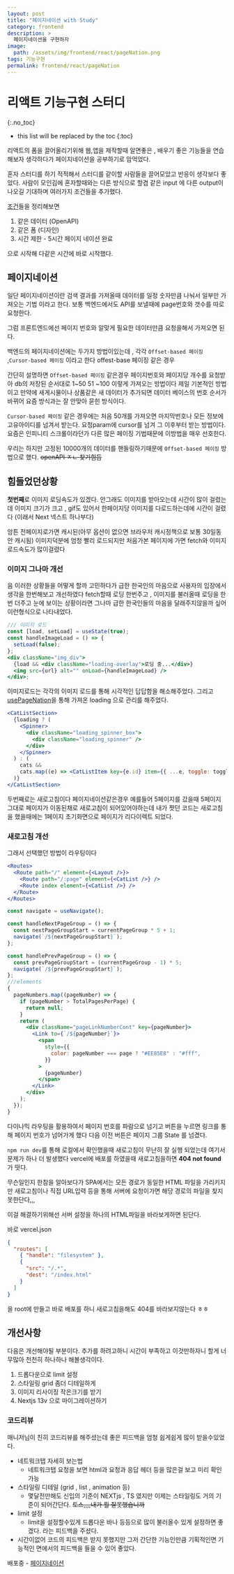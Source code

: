 ```yaml
---
layout: post
title: "페이지네이션 with Study"
category: frontend
description: >
  페이지네이션을 구현하자
image:
  path: /assets/img/frontend/react/pageNation.png
tags: 기능구현
permalink: frontend/react/pageNation
---
```



# 리액트 기능구현 스터디 <pagenation>
{:.no_toc}


* this list will be replaced by the toc
{:toc}

리액트의 폼을 끌어올리기위해 웹,앱을 제작할때 알면좋은 , 배우기 좋은 기능들을 연습해보자 생각하다가 페이지네이션을 공부하기로 맘먹었다.

<!--more-->

혼자 스터디를 하기 적적해서 스터디를 같이할 사람들을 끌어모았고 반응이 생각보다 좋았다.
사람이 모인김에 혼자할때와는 다른 방식으로 할겸 같은 input 에 다른 output이 나오길 기대하며 여러가지 조건들을 추가했다.

[조건](https://github.com/nonjk2/ReactStudy/blob/main/%ED%8E%98%EC%9D%B4%EC%A7%80%EB%84%A4%EC%9D%B4%EC%85%98/README.md)들을 정리해보면

1. 같은 데이터 (OpenAPI)
2. 같은 폼 (디자인)
3. 시간 제한 - 5시간 페이지 네이션 완료

으로 시작해 다같은 시간에 바로 시작했다.

## 페이지네이션

일단 페이지네이션이란 검색 결과를 가져올때 데이터를 일정 숫자만큼 나눠서 일부만 가져오는 기법 이라고 한다. 보통 백엔드에서도 API를 보낼때에 page번호와 갯수를 따로 요청한다.

그럼 프론트엔드에선 페이지 번호와 알맞게 필요한 데이터만큼 요청을해서 가져오면 된다.

백엔드의 페이지네이션에는 두가지 방법이있는데 , 각각 `Offset-based 페이징` ,`Cursor-based 페이징` 이라고 한다 offest-base 페이징 같은 경우

간단히 설명하면 `Offset-based 페이징` 같은경우 페이지번호와 페이지당 개수를 요청받아
db의 저장된 순서대로 1~50 51 ~100 이렇게 가져오는 방법이다
제일 기본적인 방법이고 만약에 새게시물이나 상품같은 새 데이터가 추가되면 데이터 베이스의 번호 순서가 바뀌어 요즘 방식과는 잘 안맞아 묻힌 방식이다.

`Cursor-based 페이징` 같은 경우에는 처음 50개를 가져오면 마지막번호나 모든 정보에 고유아이디를 넘겨서 받는다. 요청param에 cursor를 넘겨 그 이후부터 받는 방법이다. 요즘은 인피니티 스크롤이라던가 다른 많은 페이징 기법때문에 이방법을 매우 선호한다.

우리는 하지만 고정된 10000개의 데이터를 핸들링하기때문에 `Offset-based 페이징` 방법으로 했다. ~~openAPI ㅈㄴ 찾기힘듬~~

## 힘들었던상황

**첫번째**로 이미지 로딩속도가 있겠다. 안그래도 이미지를 받아오는데 시간이 많이 걸렸는데 이미지 크기가 크고 , gif도 있어서 한페이지당 이미지를 다로드하는데에 시간이 걸렸다 (이래서 Next 넥스트 하나부다)

암튼 전페이지로가면 캐시된(아무 옵션이 없으면 브라우저 캐시정책으로 보통 30일동안 캐시됨) 이미지덕분에 엄청 빨리 로드되지만 처음가본 페이지에 가면 fetch와 이미지 로드속도가 많이걸렸다

### 이미지 그나마 개선

음 이러한 상황들을 어떻게 할까 고민하다가 급한 한국인의 마음으로 사용자의 입장에서 생각을 한번해보고 개선하였다 fetch할때 로딩 한번주고 , 이미지를 불러올때 로딩을 한번 더주고 눈에 보이는 상황이라면 그나마 급한 한국인들의 마음을 달래주지않을까 싶어
이런형식으로 나타내었다.

```jsx
/// 이미지 로드
const [load, setLoad] = useState(true);
const handleImageLoad = () => {
  setLoad(false);
};
<div className="img_div">
  {load && <div className="loading-overlay">로딩 중...</div>}
  <img src={url} alt="" onLoad={handleImageLoad} />
</div>;
```

이미지로드는 각각의 이미지 로드를 통해 시각적인 답답함을 해소해주었다.
그리고 [usePageNation](https://github.com/nonjk2/ReactStudy/blob/main/pageNation/src/hooks/usePageNation.js)을 통해 가져온 loading 으로 관리를 해주었다.

```jsx
<CatListSection>
  {loading ? (
    <Spinner>
      <div className="loading_spinner_box">
        <div className="loading_spinner" />
      </div>
    </Spinner>
  ) : (
    cats &&
    cats.map((e) => <CatListItem key={e.id} item={{ ...e, toggle: toggle }} />)
  )}
</CatListSection>
```

두번째로는 새로고침이다 페이지네이션같은경우 예를들어 5페이지를 갔을때 5페이지 그대로 페이지가 이동된채로 새로고침이 되어있어야하는데 내가 짯던 코드는 새로고침을 했을때에는 1페이지 초기화면으로 페이지가 리다이렉트 되었다.

### 새로고침 개선

그래서 선택했던 방법이 라우팅이다

```jsx
<Routes>
  <Route path="/" element={<Layout />}>
    <Route path="/:page" element={<CatList />} />
    <Route index element={<CatList />} />
  </Route>
</Routes>
```

```jsx
const navigate = useNavigate();

const handleNextPageGroup = () => {
  const nextPageGroupStart = currentPageGroup * 5 + 1;
  navigate(`/${nextPageGroupStart}`);
};

const handlePrevPageGroup = () => {
  const prevPageGroupStart = (currentPageGroup - 1) * 5;
  navigate(`/${prevPageGroupStart}`);
};
///elements
{
  pageNumbers.map((pageNumber) => {
    if (pageNumber > TotalPagesPerPage) {
      return null;
    }
    return (
      <div className="pageLinkNumberCont" key={pageNumber}>
        <Link to={`/${pageNumber}`}>
          <span
            style={{
              color: pageNumber === page ? "#EE85E8" : "#fff",
            }}
          >
            {pageNumber}
          </span>
        </Link>
      </div>
    );
  });
}
```

다이나믹 라우팅을 활용하여서 페이지 번호를 파람으로 넘기고
버튼을 누르면 링크를 통해 페이지 번호가 넘어가게 했다
다음 이전 버튼은 페이지 그룹 State 를 넘겼다.

`npm run dev`를 통해 로컬에서 확인했을때 새로고침이 무난히 잘 실행 되었는데 여기서 문제가 하나 더 발생했다 vercel에 배포를 하였을때 새로고침을하면 **404 not found**가 떳다.

무슨일인지 한참을 알아보다가 SPA에서는 모든 경로가 동일한 HTML 파일을 가리키지만 새로고침이나 직접 URL입력 등을 통해 서버에 요청이가면 해당 경로의 파일을 찾지 못한단다,,,

이걸 해결하기위해선 서버 설정을 하나의 HTML파일을 바라보게하면 된단다.

바로 vercel.json

```json
{
  "routes": [
    { "handle": "filesystem" },
    {
      "src": "/.*",
      "dest": "/index.html"
    }
  ]
}
```

을 root에 만들고 바로 배포를 하니 새로고침을해도 404를 바라보지않는다 ㅎㅎ

## 개선사항

다음은 개선해야될 부분이다. 추가를 하려고하니 시간이 부족하고 이것만하자니 할게 너무많아 천천히 하나하나 해볼생각이다.

1. 드롭다운으로 limit 설정
2. 스타일링 grid 좀더 디테일하게
3. 이미지 리사이징 작은크기를 받기
4. Nextjs 13v 으로 마이그레이션하기

### 코드리뷰

매니저님이 친히 코드리뷰를 해주셨는데 좋은 피드백을 엄청 쉽게쉽게 많이 받을수있었다.

- 네트워크탭 자세히 보는법
  - 네트워크탭 요청을 보면 html과 요청과 응답 헤더 등을 많은걸 보고 미리 확인가능
- 스타일링 디테일 (grid , list , animation 등)
  - 몇달전만해도 신입의 기준이 NEXTjs , TS 였지만 이제는 스타일링도 거의 기준이 되어간단다. ~~토스,,,,내가 뭘 잘못했습니까~~
- limit 설정
  - limit을 설정할수있게 드롭다운 바나 등등으로 많이 불러올수 있게 설정하면 좋겠다. 라는 피드백을 주셨다.
- 시간이없어 코드의 피드백은 받지 못했지만 그저 간단한 기능인만큼 기획적인면 기능적인 면에서의 피드백을 들을 수 있어 좋았다.

배포중 - [페이지네이션](https://react-study-nu.vercel.app)
